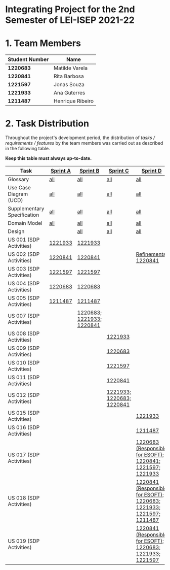 # Integrating Project for the 2nd Semester of LEI-ISEP 2021-22

# 1. Team Members

| Student Number | Name             |
|----------------|------------------|
| **1220683**    | Matilde Varela   |
| **1220841**    | Rita Barbosa     |
| **1221597**    | Jonas Souza      |
| **1221933**    | Ana Guterres     |
| **1211487**    | Henrique Ribeiro |

# 2. Task Distribution ###

Throughout the project's development period, the distribution of _tasks / requirements / features_ by the team members
was carried out as described in the following table.

**Keep this table must always up-to-date.**

| Task                        | [Sprint A](sprintA)                                                                        | [Sprint B](sprintB)                                                                        | [Sprint C](sprintC)                                                                        | [Sprint D](sprintD)                                                                            |
|-----------------------------|--------------------------------------------------------------------------------------------|--------------------------------------------------------------------------------------------|--------------------------------------------------------------------------------------------|------------------------------------------------------------------------------------------------|
| Glossary                    | [all](sprintA/global-artifacts/01.requirements-engineering/glossary.md)                    | [all](sprintB/global-artifacts/01.requirements-engineering/glossary.md)                    | [all](sprintC/global-artifacts/01.requirements-engineering/glossary.md)                    | [all](sprintD/global-artifacts/01.requirements-engineering/glossary.md)                        |
| Use Case Diagram (UCD)      | [all](sprintA/global-artifacts/01.requirements-engineering/use-case-diagram.md)            | [all](sprintB/global-artifacts/01.requirements-engineering/use-case-diagram.md)            | [all](sprintC/global-artifacts/01.requirements-engineering/use-case-diagram.md)            | [all](sprintD/global-artifacts/01.requirements-engineering/use-case-diagram.md)                |
| Supplementary Specification | [all](sprintA/global-artifacts/01.requirements-engineering/supplementary-specification.md) | [all](sprintB/global-artifacts/01.requirements-engineering/supplementary-specification.md) | [all](sprintC/global-artifacts/01.requirements-engineering/supplementary-specification.md) | [all](sprintD/global-artifacts/01.requirements-engineering/supplementary-specification.md)     |
| Domain Model                | [all](sprintA/global-artifacts/02.analysis/Readme.md)                                      | [all](sprintB/global-artifacts/02.analysis/Readme.md)                                      | [all](sprintC/global-artifacts/02.analysis/Readme.md)                                      | [all](sprintD/global-artifacts/02.analysis/Readme.md)                                          |
| Design                      |                                                                                            | [all](sprintB/global-artifacts/03.design/readme.md)                                        | [all](sprintC/global-artifacts/03.design/readme.md)                                        | [all](sprintD/global-artifacts/03.design/readme.md)                                            |
| US 001 (SDP Activities)     | [1221933](sprintA/us001/Readme.md)                                                         | [1221933](sprintB/us001/Readme.md)                                                         |                                                                                            |                                                                                                |
| US 002 (SDP Activities)     | [1220841](sprintA/us002/Readme.md)                                                         | [1220841](sprintB/us002/Readme.md)                                                         |                                                                                            | [Refinements: 1220841](sprintD/us002/Readme.md)                                                |
| US 003 (SDP Activities)     | [1221597](sprintA/us003/Readme.md)                                                         | [1221597](sprintB/us003/Readme.md)                                                         |                                                                                            |                                                                                                |
| US 004 (SDP Activities)     | [1220683](sprintA/us004/Readme.md)                                                         | [1220683](sprintB/us004/Readme.md)                                                         |                                                                                            |                                                                                                |
| US 005 (SDP Activities)     | [1211487](sprintA/us005/Readme.md)                                                         | [1211487](sprintB/us005/Readme.md)                                                         |                                                                                            |                                                                                                |
| US 007 (SDP Activities)     |                                                                                            | [1220683; 1221933; 1220841](sprintB/us007/Readme.md)                                       |                                                                                            |                                                                                                |
| US 008 (SDP Activities)     |                                                                                            |                                                                                            | [1221933](sprintC/us008/Readme.md)                                                         |                                                                                                |
| US 009 (SDP Activities)     |                                                                                            |                                                                                            | [1220683](sprintC/us009/Readme.md)                                                         |                                                                                                |
| US 010 (SDP Activities)     |                                                                                            |                                                                                            | [1221597](sprintC/us010/Readme.md)                                                         |                                                                                                |
| US 011 (SDP Activities)     |                                                                                            |                                                                                            | [1220841](sprintC/us011/Readme.md)                                                         |                                                                                                |
| US 012 (SDP Activities)     |                                                                                            |                                                                                            | [1221933; 1220683; 1220841](sprintC/us012/Readme.md)                                       |                                                                                                |
| US 015 (SDP Activities)     |                                                                                            |                                                                                            |                                                                                            | [1221933](sprintD/us015/Readme.md)                                                             |
| US 016 (SDP Activities)     |                                                                                            |                                                                                            |                                                                                            | [1211487](sprintD/us016/Readme.md)                                                             |
| US 017 (SDP Activities)     |                                                                                            |                                                                                            |                                                                                            | [1220683 (Responsible for ESOFT); 1220841; 1221597; 1221933](sprintD/us017/Readme.md)          |
| US 018 (SDP Activities)     |                                                                                            |                                                                                            |                                                                                            | [1220841 (Responsible for ESOFT); 1220683; 1221933; 1221597; 1211487](sprintD/us018/Readme.md) |
| US 019 (SDP Activities)     |                                                                                            |                                                                                            |                                                                                            | [1220841 (Responsible for ESOFT); 1220683; 1221933; 1221597](sprintD/us019/Readme.md)          |


